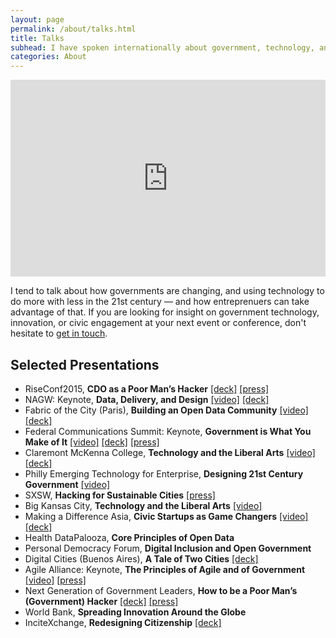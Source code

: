 ```yaml
---
layout: page
permalink: /about/talks.html
title: Talks
subhead: I have spoken internationally about government, technology, and innovation, ranging from conferences such as SXSW and the US Conference of Mayors to universities and institutions such as the World Bank and Stanford.
categories: About
---
```

<iframe width="100%" height="315" src="https://www.youtube.com/embed/2qcmoD0qLSQ" title="YouTube video player" frameborder="0" allow="accelerometer; autoplay; clipboard-write; encrypted-media; gyroscope; picture-in-picture" allowfullscreen></iframe>

I tend to talk about how governments are changing, and using technology to do more with less in the 21st century — and how entreprenuers can take advantage of that. If you are looking for insight on government technology, innovation, or civic engagement at your next event or conference, don't hesitate to <a href="mailto:abhi.nemani@gmail.com">get in touch</a>.

## Selected Presentations
* RiseConf2015, **CDO as a Poor Man’s Hacker**  [[deck]](http://www.slideshare.net/anemani10/the-chief-data-officer-as-a-poor-mans-hacker)   [[press]](http://technical.ly/2015/12/11/care-future-city-10-ideas-steal-civic-tech-leaders/) 
* NAGW: Keynote, **Data, Delivery, and Design**  [[video]](https://medium.com/@abhinemani/rethinking-data-portals-30b66f00585d#.hqqnf6jnw)   [[deck]](http://www.slideshare.net/anemani10/nagw-2015-keynote-data-design-and-delivery) 
* Fabric of the City (Paris), **Building an Open Data Community**  [[video]](https://medium.com/p/the-open-data-ecosystem-cd7f1c13bc0f)   [[deck]](http://www.slideshare.net/anemani10/fabrique-de-la-cite-datala) 
* Federal Communications Summit: Keynote, **Government is What You Make of It**  [[video]](https://medium.com/civic-technology/government-is-what-you-make-of-it-d836a6a9353d#.30ist7dak)   [[deck]](http://www.slideshare.net/anemani10/government-is-what-you-make-of-it)   [[press]](http://sdtimes.com/sd-times-blog-agile2013-keynote-the-user-experience-in-government-software-matters/) 
* Claremont McKenna College, **Technology and the Liberal Arts**  [[video]](https://medium.com/p/technology-civics-the-liberal-arts-31bdc93fb86)   [[deck]](http://www.slideshare.net/anemani10/technology-the-liberal-arts-in-action) 
* Philly Emerging Technology for Enterprise, **Designing 21st Century Government**  [[video]](http://abhinemani.tumblr.com/post/136094903067/via-philly-ete-2014-49-designing-21st-century) 
* SXSW, **Hacking for Sustainable Cities**  [[press]](http://science.time.com/2013/03/12/south-by-southwest-dont-fight-city-hall-hack-it/) 
* Big Kansas City, **Technology and the Liberal Arts**  [[video]](https://medium.com/@abhinemani/disruption-as-a-public-service-a9de086b171f#.u4hjlddmd) 
* Making a Difference Asia, **Civic Startups as Game Changers**  [[video]](https://medium.com/civic-technology/changing-the-frame-from-social-innovation-to-civic-startups-e8ee09c05a91)   [[deck]](http://www.slideshare.net/anemani10/mad-a-nemani) 
* Health DataPalooza, **Core Principles of Open Data**
* Personal Democracy Forum, **Digital Inclusion and Open Government**
* Digital Cities (Buenos Aires), **A Tale of Two Cities**  [[deck]](http://www.slideshare.net/anemani10/a-tale-of-two-cities-digital-cities-buenos-aires) 
* Agile Alliance: Keynote, **The Principles of Agile and of Government**  [[video]](http://www.agilealliance.org/resources/learning-center/keynote-coding-america-how-agile-and-lean-are-disrupting-government-and-why-they-need)   [[press]](http://searchsoftwarequality.techtarget.com/news/2240203127/Agile-2013-keynote-How-software-developers-help-their-countries) 
* Next Generation of Government Leaders, **How to be a Poor Man’s (Government) Hacker**  [[deck]](http://www.slideshare.net/anemani10/how-to-be-a-poor-mans-hacker)   [[press]](http://www.govtech.com/e-government/5-Traits-of-Action-Leaders.html) 
* World Bank, **Spreading Innovation Around the Globe**
* InciteXchange, **Redesigning Citizenship**  [[deck]](http://www.slideshare.net/anemani10/incitexchange-nemani-feb-16) 
